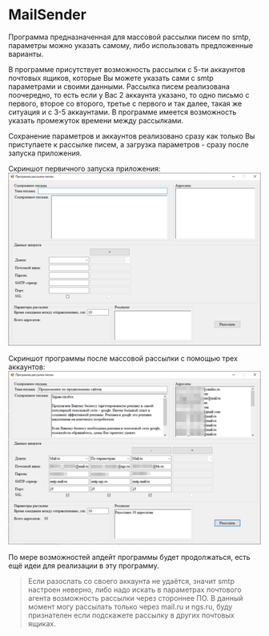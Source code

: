 # MailSender

Программа предназначенная для массовой рассылки писем по smtp, параметры можно указать самому, либо использовать предложенные варианты. 

В программе присутствует возможность рассылки с 5-ти аккаунтов почтовых ящиков, которые Вы можете указать сами с smtp параметрами и своими данными. Рассылка писем реализована поочередно, то есть если у Вас 2 аккаунта указано, то одно письмо с первого, второе со второго, третье с первого и так далее, такая же ситуация и с 3-5 аккаунтами. В программе имеется возможность указать промежуток времени между рассылками.

Сохранение параметров и аккаунтов реализовано сразу как только Вы приступаете к рассылке писем, а загрузка параметров - сразу после запуска приложения.

Скриншот первичного запуска приложения:
![](https://github.com/umanets-alexander/MailSender/blob/master/img/1.png)

Скриншот программы после массовой рассылки с помощью трех аккаунтов:
![](https://github.com/umanets-alexander/MailSender/blob/master/img/2.png)

По мере возможностей апдейт программы будет продолжаться, есть ещё идеи для реализации в эту программу.

> Если разослать со своего аккаунта не удаётся, значит smtp настроен неверно, либо надо искать в параметрах почтового агента возможность рассылки через стороннее ПО. В данный момент могу рассылать только через mail.ru и ngs.ru, буду признателен если подскажете рассылку в других почтовых ящиках.
